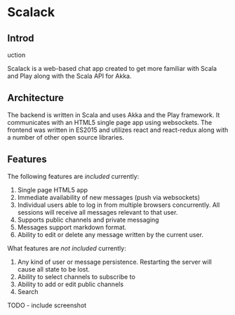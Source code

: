 # Scalack
## Introd
uction

Scalack is a web-based chat app created to get more familiar with Scala and Play along with the Scala API for Akka.

## Architecture

The backend is written in Scala and uses Akka and the Play framework. It communicates with an HTML5 single page app using websockets. The frontend was written in ES2015 and utilizes react and react-redux along with a number of other open source libraries.

## Features

The following features are _included_ currently:

1. Single page HTML5 app
1. Immediate availability of new messages (push via websockets)
1. Individual users able to log in from multiple browsers concurrently. All sessions will receive all messages relevant to that user.
1. Supports public channels and private messaging
1. Messages support markdown format.
1. Ability to edit or delete any message written by the current user.

What features are _not included_ currently:

1. Any kind of user or message persistence. Restarting the server will cause all state to be lost.
1. Ability to select channels to subscribe to
1. Ability to add or edit public channels
1. Search

TODO - include screenshot
